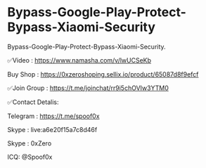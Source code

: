 # Bypass-Google-Play-Protect-Bypass-Xiaomi-Security


Bypass-Google-Play-Protect-Bypass-Xiaomi-Security.





✅Video : https://www.namasha.com/v/lwUCSeKb

Buy Shop : https://0xzeroshoping.sellix.io/product/65087d8f9efcf

✅Join Group : https://t.me/joinchat/rr9i5chOVIw3YTM0

✅Contact Detalis:

Telegram : https://t.me/spoof0x

Skype : live:a6e20f15a7c8d46f

Skype : 0xZero

ICQ: @Spoof0x


